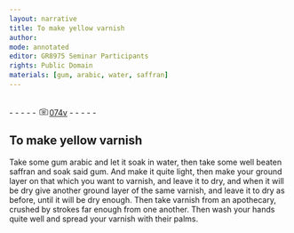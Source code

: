 ```yaml
---
layout: narrative
title: To make yellow varnish
author:
mode: annotated
editor: GR8975 Seminar Participants
rights: Public Domain
materials: [gum, arabic, water, saffran]
---
```


 <br/>- - - - - <a href="http://gallica.bnf.fr/ark:/12148/btv1b10500001g/f154.image"><img src="../assets/photo-icon.png" alt="folio image: " style="display:inline-block; margin-bottom:-3px;"/>074v</a> - - - - - <br/> 
## To make yellow varnish

 
Take some gum arabic and let it soak in water, then take some well beaten saffran and soak said gum. And make it quite light, then make your ground layer on that which you want to varnish, and leave it to dry, and when it will be dry give another ground layer of the same varnish, and leave it to dry as before, until it will be dry enough. Then take varnish from an apothecary, crushed by strokes far enough from one another. Then wash your hands quite well and spread your varnish with their palms.
 